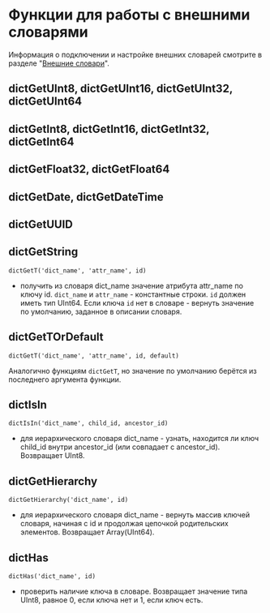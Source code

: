 <a name="ext_dict_functions"></a>

# Функции для работы с внешними словарями

Информация о подключении и настройке внешних словарей смотрите в разделе "[Внешние словари](../dicts/external_dicts.md#dicts-external_dicts)".

## dictGetUInt8, dictGetUInt16, dictGetUInt32, dictGetUInt64

## dictGetInt8, dictGetInt16, dictGetInt32, dictGetInt64

## dictGetFloat32, dictGetFloat64

## dictGetDate, dictGetDateTime

## dictGetUUID

## dictGetString
`dictGetT('dict_name', 'attr_name', id)`
- получить из словаря dict_name значение атрибута attr_name по ключу id.
`dict_name` и `attr_name` - константные строки.
`id` должен иметь тип UInt64.
Если ключа `id` нет в словаре - вернуть значение по умолчанию, заданное в описании словаря.

## dictGetTOrDefault

`dictGetT('dict_name', 'attr_name', id, default)`

Аналогично функциям `dictGetT`, но значение по умолчанию берётся из последнего аргумента функции.

## dictIsIn
`dictIsIn('dict_name', child_id, ancestor_id)`
- для иерархического словаря dict_name - узнать, находится ли ключ child_id внутри ancestor_id (или совпадает с ancestor_id). Возвращает UInt8.

## dictGetHierarchy
`dictGetHierarchy('dict_name', id)`
- для иерархического словаря dict_name - вернуть массив ключей словаря, начиная с id и продолжая цепочкой родительских элементов. Возвращает Array(UInt64).

## dictHas
`dictHas('dict_name', id)`
- проверить наличие ключа в словаре. Возвращает значение типа UInt8, равное 0, если ключа нет и 1, если ключ есть.
